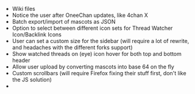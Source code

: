 - Wiki files
- Notice the user after OneeChan updates, like 4chan X
- Batch export/import of mascots as JSON
- Option to select between different icon sets for Thread Watcher Icon/Backlink Icons
- User can set a custom size for the sidebar (will require a lot of rewrite, and headaches with the different forks support) 
- Show watched threads on (eye) icon hover for both top and bottom header
- Allow user upload by converting mascots into base 64 on the fly
- Custom scrollbars (will require Firefox fixing their stuff first, don't like the JS solution)
-

